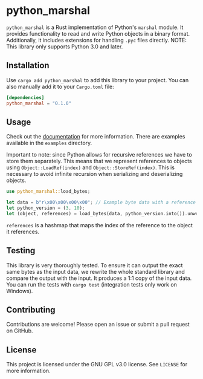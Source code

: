 # python_marshal

`python_marshal` is a Rust implementation of Python's `marshal` module. It provides functionality to read and write Python objects in a binary format. Additionally, it includes extensions for handling `.pyc` files directly.
NOTE: This library only supports Python 3.0 and later.

## Installation
Use `cargo add python_marshal` to add this library to your project.
You can also manually add it to your `Cargo.toml` file:

```toml
[dependencies]
python_marshal = "0.1.0"
```

## Usage

Check out the [documentation](https://docs.rs/python_marshal) for more information.
There are examples available in the `examples` directory.

Important to note: since Python allows for recursive references we have to store them separately.
This means that we represent references to objects using `Object::LoadRef(index)` and `Object::StoreRef(index)`. This is necessary to avoid infinite recursion when serializing and deserializing objects.

```rust
use python_marshal::load_bytes;

let data = b"r\x00\x00\x00\x00"; // Example byte data with a reference
let python_version = (3, 10);
let (object, references) = load_bytes(data, python_version.into()).unwrap();
```
`references` is a hashmap that maps the index of the reference to the object it references.

## Testing
This library is very thoroughly tested. To ensure it can output the exact same bytes as the input data, we rewrite the whole standard library and compare the output with the input. It produces a 1:1 copy of the input data.
You can run the tests with `cargo test` (integration tests only work on Windows).

## Contributing

Contributions are welcome! Please open an issue or submit a pull request on GitHub.

## License

This project is licensed under the GNU GPL v3.0 license. See `LICENSE` for more information.
